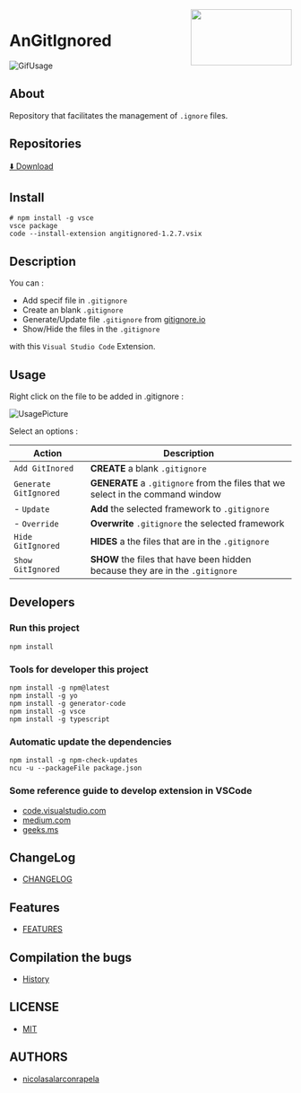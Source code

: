<img align="right" src="https://raw.githubusercontent.com/nicolasalarconrapela/gitignore/master/images/logoAnGitIgnoredV00000801.png" width="180px" height="100px">
<h1 align="left">AnGitIgnored</h1>

![GifUsage](https://raw.githubusercontent.com/nicolasalarconrapela/gitignore/master/Readme_images/Usage.gif)

## About 

Repository that facilitates the management of `.ignore` files.

## Repositories

[⬇️ Download](https://marketplace.visualstudio.com/items?itemName=AnAppWiLos.angitignored)

## Install

    # npm install -g vsce
    vsce package
    code --install-extension angitignored-1.2.7.vsix

## Description

You can :

- Add specif file in `.gitignore`
- Create an blank `.gitignore`
- Generate/Update file `.gitignore` from [gitignore.io](https://www.gitignore.io/)
- Show/Hide the files in the `.gitignore`

with this `Visual Studio Code` Extension.

## Usage

Right click on the file to be added in .gitignore :

![UsagePicture](https://raw.githubusercontent.com/nicolasalarconrapela/gitignore/master/Readme_images/Readme01.png)

Select an options :

| Action                | Description                                                                     |
|-----------------------|---------------------------------------------------------------------------------|
| `Add GitInored`       | **CREATE** a blank `.gitignore`                                                 |
| `Generate GitIgnored` | **GENERATE** a `.gitignore` from the files that we select in the command window |
| - `Update`            | **Add** the selected framework to `.gitignore`                                  |
| - `Override`          | **Overwrite** `.gitignore` the selected framework                               |
| `Hide GitIgnored`     | **HIDES** a the files that are in the `.gitignore`                              |
| `Show GitIgnored`     | **SHOW** the files that have been hidden because they are in the `.gitignore`   |

## Developers

### Run this project

    npm install
    
### Tools for developer this project

    npm install -g npm@latest 
    npm install -g yo
    npm install -g generator-code
    npm install -g vsce 
    npm install -g typescript

### Automatic update the dependencies

    npm install -g npm-check-updates
    ncu -u --packageFile package.json
    
### Some reference guide to develop extension in VSCode

* [code.visualstudio.com](https://code.visualstudio.com/api/working-with-extensions/publishing-extension)
* [medium.com](https://medium.com/@Ealsur/extensiones-en-visual-studio-code-39463fee452e)
* [geeks.ms](https://geeks.ms/jorge/2017/07/17/crear-nuestra-primera-extension-para-visual-studio-code-i/)

## ChangeLog

- [CHANGELOG](CHANGELOG)

## Features

- [FEATURES](FEATURES)

## Compilation the bugs

- [History](History.md)

## LICENSE

- [MIT](LICENSE)

## AUTHORS 

- [nicolasalarconrapela](https://github.com/nicolasalarconrapela)